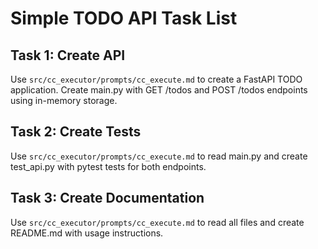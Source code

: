 # Simple TODO API Task List

## Task 1: Create API
Use `src/cc_executor/prompts/cc_execute.md` to create a FastAPI TODO application. Create main.py with GET /todos and POST /todos endpoints using in-memory storage.

## Task 2: Create Tests  
Use `src/cc_executor/prompts/cc_execute.md` to read main.py and create test_api.py with pytest tests for both endpoints.

## Task 3: Create Documentation
Use `src/cc_executor/prompts/cc_execute.md` to read all files and create README.md with usage instructions.